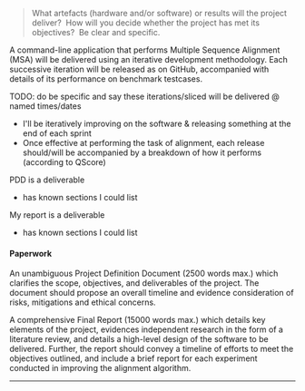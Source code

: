 
> What artefacts (hardware and/or software) or results will the project deliver?  How will you decide whether the project has met its objectives?  Be clear and specific.

A command-line application that performs Multiple Sequence Alignment (MSA) will be delivered using an iterative development methodology. Each successive iteration will be released as on GitHub, accompanied with details of its performance on benchmark testcases.

TODO: do be specific and say these iterations/sliced will be delivered @ named times/dates

- I'll be iteratively improving on the software & releasing something at the end of each sprint
- Once effective at performing the task of alignment, each release should/will be accompanied by a breakdown of how it performs (according to QScore) 

PDD is a deliverable
- has known sections I could list

My report is a deliverable
- has known sections I could list



#### Paperwork

An unambiguous Project Definition Document (2500 words max.) which clarifies the scope, objectives, and deliverables of the project. The document should propose an overall timeline and evidence consideration of risks, mitigations and ethical concerns.

A comprehensive Final Report (15000 words max.) which details key elements of the project, evidences independent research in the form of a literature review, and details a high-level design of the software to be delivered. Further, the report should convey a timeline of efforts to meet the objectives outlined, and include a brief report for each experiment conducted in improving the alignment algorithm.

------


